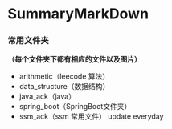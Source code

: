 # SummaryMarkDown
### 常用文件夹

**（每个文件夹下都有相应的文件以及图片）**

- arithmetic（leecode 算法）
- data_structure（数据结构）
- java_ack（java）
- spring_boot（SpringBoot文件夹）
- ssm_ack（ssm 常用文件）
update everyday
